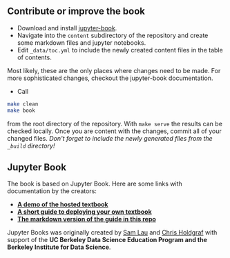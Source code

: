 ## Contribute or improve the book

* Download and install [jupyter-book](https://github.com/jupyter/jupyter-book).
* Navigate into the `content` subdirectory of the repository and create some markdown files and jupyter notebooks.
* Edit `_data/toc.yml` to include the newly created content files in the table of contents.

Most likely, these are the only places where changes need to be made. For more sophisticated changes, checkout the jupyter-book documentation.

* Call
```bash
make clean
make book
```
from the root directory of the repository. With ```make serve``` the results can be checked locally. Once you are content with the changes, commit all of your changed files. _Don't forget to include the newly generated files from the `_build` directory!_

## Jupyter Book

The book is based on Jupyter Book. Here are some links with documentation by the creators:

* **[A demo of the hosted textbook](http://jupyter.org/jupyter-book/ )**
* **[A short guide to deploying your own textbook](https://jupyter.org/jupyter-book/guide/01_overview)**
* **[The markdown version of the guide in this repo](content/guide/)**

Jupyter Books was originally created by [Sam Lau][sam] and [Chris Holdgraf][chris]
with support of the **UC Berkeley Data Science Education Program and the Berkeley
Institute for Data Science**.

[sam]: http://www.samlau.me/
[chris]: https://predictablynoisy.com
